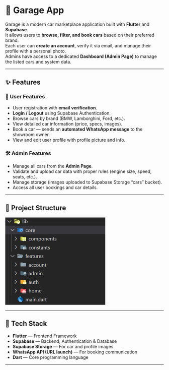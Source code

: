 # 🚗 Garage App

Garage is a modern car marketplace application built with **Flutter** and **Supabase**.  
It allows users to **browse, filter, and book cars** based on their preferred brand.  
Each user can **create an account**, verify it via email, and manage their profile with a personal photo.  
Admins have access to a dedicated **Dashboard (Admin Page)** to manage the listed cars and system data.

---

## ✨ Features

### 👤 User Features
- User registration with **email verification**.
- **Login / Logout** using Supabase Authentication.
- Browse cars by brand (BMW, Lamborghini, Ford, etc.).
- View detailed car information (price, specs, images).
- Book a car — sends an **automated WhatsApp message** to the showroom owner.
- View and edit user profile with profile picture and info.

### 🛠️ Admin Features
- Manage all cars from the **Admin Page**.
- Validate and upload car data with proper rules (engine size, speed, seats, etc.).
- Manage storage (images uploaded to Supabase Storage “cars” bucket).
- Access all user bookings and car details.

---

## 🧱 Project Structure
![alt text](image-1.png)

---

## 🧰 Tech Stack

- **Flutter** — Frontend Framework  
- **Supabase** — Backend, Authentication & Database  
- **Supabase Storage** — For car and profile images  
- **WhatsApp API (URL launch)** — For booking communication  
- **Dart** — Core programming language  

---